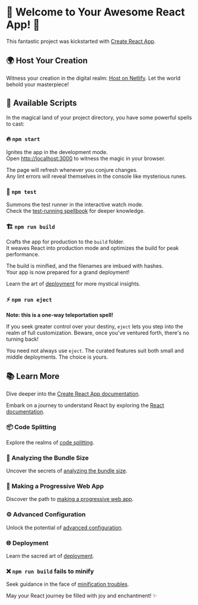 # 🌟 Welcome to Your Awesome React App! 🚀

This fantastic project was kickstarted with [Create React App](https://github.com/facebook/create-react-app).

## 🌍 Host Your Creation

Witness your creation in the digital realm: [Host on Netlify](https://dapper-cucurucho-38c392.netlify.app/). Let the world behold your masterpiece!

## 🚀 Available Scripts

In the magical land of your project directory, you have some powerful spells to cast:

### 🔥 `npm start`

Ignites the app in the development mode.\
Open [http://localhost:3000](http://localhost:3000) to witness the magic in your browser.

The page will refresh whenever you conjure changes.\
Any lint errors will reveal themselves in the console like mysterious runes.

### 🧪 `npm test`

Summons the test runner in the interactive watch mode.\
Check the [test-running spellbook](https://facebook.github.io/create-react-app/docs/running-tests) for deeper knowledge.

### 🏗️ `npm run build`

Crafts the app for production to the `build` folder.\
It weaves React into production mode and optimizes the build for peak performance.

The build is minified, and the filenames are imbued with hashes.\
Your app is now prepared for a grand deployment!

Learn the art of [deployment](https://facebook.github.io/create-react-app/docs/deployment) for more mystical insights.

### ⚡ `npm run eject`

**Note: this is a one-way teleportation spell!**

If you seek greater control over your destiny, `eject` lets you step into the realm of full customization. Beware, once you've ventured forth, there's no turning back!

You need not always use `eject`. The curated features suit both small and middle deployments. The choice is yours.

## 📚 Learn More

Dive deeper into the [Create React App documentation](https://facebook.github.io/create-react-app/docs/getting-started).

Embark on a journey to understand React by exploring the [React documentation](https://reactjs.org/).

### 📦 Code Splitting

Explore the realms of [code splitting](https://facebook.github.io/create-react-app/docs/code-splitting).

### 📏 Analyzing the Bundle Size

Uncover the secrets of [analyzing the bundle size](https://facebook.github.io/create-react-app/docs/analyzing-the-bundle-size).

### 🚀 Making a Progressive Web App

Discover the path to [making a progressive web app](https://facebook.github.io/create-react-app/docs/making-a-progressive-web-app).

### ⚙️ Advanced Configuration

Unlock the potential of [advanced configuration](https://facebook.github.io/create-react-app/docs/advanced-configuration).

### 🌐 Deployment

Learn the sacred art of [deployment](https://facebook.github.io/create-react-app/docs/deployment).

### ❌ `npm run build` fails to minify

Seek guidance in the face of [minification troubles](https://facebook.github.io/create-react-app/docs/troubleshooting#npm-run-build-fails-to-minify).

May your React journey be filled with joy and enchantment! ✨
